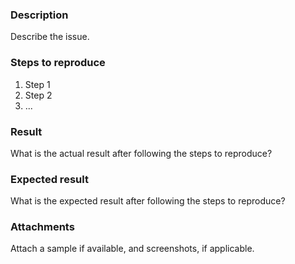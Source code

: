 ### Description  
Describe the issue.

### Steps to reproduce  

1. Step 1
2. Step 2
3. ...

### Result  
What is the actual result after following the steps to reproduce?

### Expected result  
What is the expected result after following the steps to reproduce?


### Attachments  
Attach a sample if available, and screenshots, if applicable.  
